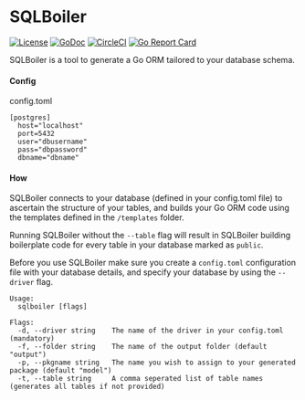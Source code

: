 # SQLBoiler

[![License](https://img.shields.io/badge/license-MIT-blue.svg)](https://github.com/vattle/sqlboiler/blob/master/LICENSE.md)
[![GoDoc](https://godoc.org/github.com/pobri19/sqlboiler?status.svg)](https://godoc.org/github.com/pobri19/sqlboiler)
[![CircleCI](https://circleci.com/gh/vattle/sqlboiler.svg?style=shield)](https://circleci.com/gh/vattle/sqlboiler)
[![Go Report Card](https://goreportcard.com/badge/kubernetes/helm)](http://goreportcard.com/report/vattle/sqlboiler)

SQLBoiler is a tool to generate a Go ORM tailored to your database schema.

#### Config

config.toml

````
[postgres]
  host="localhost"
  port=5432
  user="dbusername"
  pass="dbpassword"
  dbname="dbname"
````

#### How

SQLBoiler connects to your database (defined in your config.toml file) to ascertain the structure of your tables, and builds your Go ORM code using the templates defined in the ````/templates```` folder.

Running SQLBoiler without the ````--table```` flag will result in SQLBoiler building boilerplate code for every table in your database marked as ````public````.

Before you use SQLBoiler make sure you create a ````config.toml```` configuration file with your database details, and specify your database by using the ````--driver```` flag.


````
Usage:
  sqlboiler [flags]

Flags:
  -d, --driver string    The name of the driver in your config.toml (mandatory)
  -f, --folder string    The name of the output folder (default "output")
  -p, --pkgname string   The name you wish to assign to your generated package (default "model")
  -t, --table string     A comma seperated list of table names (generates all tables if not provided)
````

